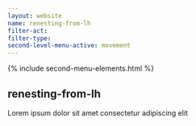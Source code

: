 ```yaml
---
layout: website
name: renesting-from-lh 
filter-act: 
filter-type: 
second-level-menu-active: movement
---
```


{% include second-menu-elements.html %}

<main class="page-content">
  <div class="text-container">
    <h2>renesting-from-lh</h2>
    <p>Lorem ipsum dolor sit amet consectetur adipiscing elit</p>
  </div>
</main>
